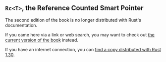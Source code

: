 ## `Rc<T>`, the Reference Counted Smart Pointer

The second edition of the book is no longer distributed with Rust's documentation.

If you came here via a link or web search, you may want to check out [the current
version of the book](../ch15-04-rc.md) instead.

If you have an internet connection, you can [find a copy distributed with
Rust
1.30](https://doc.rust-lang.org/1.30.0/book/second-edition/ch15-04-rc.html).